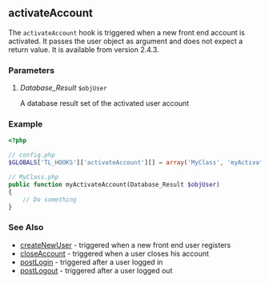 activateAccount
---------------

The `activateAccount` hook is triggered when a new front end account is activated. It passes the user object as argument and does not expect a return value. It is available from version 2.4.3.


### Parameters ###

1. *Database_Result* `$objUser`

	A database result set of the activated user account


### Example ###

```php
<?php

// config.php
$GLOBALS['TL_HOOKS']['activateAccount'][] = array('MyClass', 'myActivateAccount');

// MyClass.php
public function myActivateAccount(Database_Result $objUser)
{
    // Do something
}
```


### See Also ###

- [createNewUser](createNewUser.md) - triggered when a new front end user registers
- [closeAccount](closeAccount.md) - triggered when a user closes his account
- [postLogin](postLogin.md) - triggered after a user logged in
- [postLogout](postLogout.md) - triggered after a user logged out
